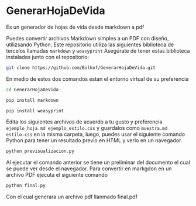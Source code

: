 # GenerarHojaDeVida
Es un generador de hojas de vida desde markdown a pdf


Puedes convertir archivos Markdown simples a un PDF con diseño, utilizsando Python.
Este repositorio utiliza las siguientes biblioteca de tercelos llamadas `markdown` y `weasyprint` Asegúrate de tener estas biblioteca instaladas junto con el repositorio:

```bash
git clone https://github.com/Bolkof/GenerarHojaDeVida.git
```
En medio de estos dos comandos estan el entorno virtual de su preferencia

```bash
cd GenerarHojaDeVida
```

```bash
pip install markdown
```

```bash
pip install weasyprint
```

Edita los siguientes archivos de acuerdo a tu gusto y preferencia `ejemplo_hoja.md ejemplo_estilo.css` y guardalos como `muestra.md estilo.css` en la misma carpeta, luego, puedes usar el siguiente comando Python para tener un resultado previo en HTML y verlo en un navegador.


```bash
python previsualizacion.py
```
 
Al ejecutar el comando anterior se tiene un preliminar del documento el cual se puede ver desde el navegador. Para convertir en markgdon  en un archivo PDF ejecuta el siguiente comando

```bash
python final.py
```

Con el cual generara un archivo pdf llanmado final.pdf